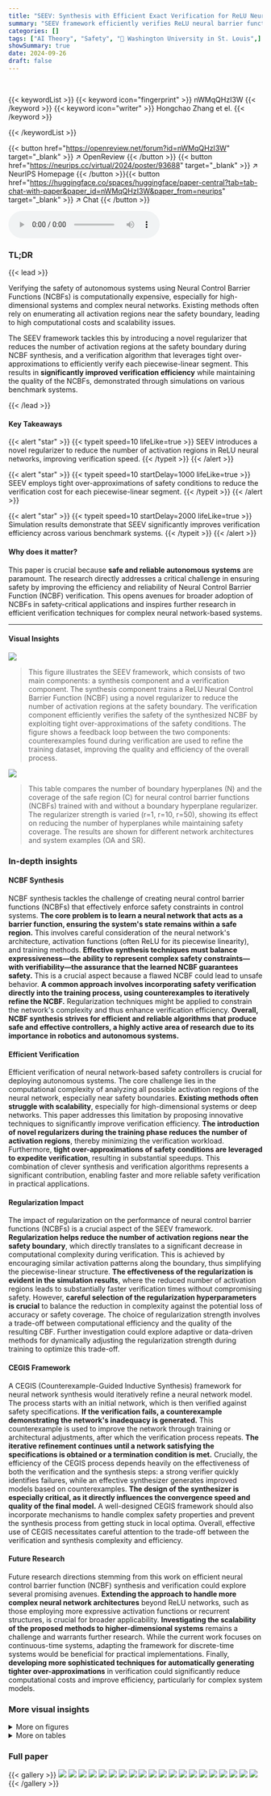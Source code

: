 ```yaml
---
title: "SEEV: Synthesis with Efficient Exact Verification for ReLU Neural Barrier Functions"
summary: "SEEV framework efficiently verifies ReLU neural barrier functions by reducing activation regions and using tight over-approximations, significantly improving verification efficiency without sacrificin..."
categories: []
tags: ["AI Theory", "Safety", "🏢 Washington University in St. Louis",]
showSummary: true
date: 2024-09-26
draft: false
---
```


<br>

{{< keywordList >}}
{{< keyword icon="fingerprint" >}} nWMqQHzI3W {{< /keyword >}}
{{< keyword icon="writer" >}} Hongchao Zhang et el. {{< /keyword >}}
 
{{< /keywordList >}}

{{< button href="https://openreview.net/forum?id=nWMqQHzI3W" target="_blank" >}}
↗ OpenReview
{{< /button >}}
{{< button href="https://neurips.cc/virtual/2024/poster/93688" target="_blank" >}}
↗ NeurIPS Homepage
{{< /button >}}{{< button href="https://huggingface.co/spaces/huggingface/paper-central?tab=tab-chat-with-paper&paper_id=nWMqQHzI3W&paper_from=neurips" target="_blank" >}}
↗ Chat
{{< /button >}}



<audio controls>
    <source src="https://ai-paper-reviewer.com/nWMqQHzI3W/podcast.wav" type="audio/wav">
    Your browser does not support the audio element.
</audio>


### TL;DR


{{< lead >}}

Verifying the safety of autonomous systems using Neural Control Barrier Functions (NCBFs) is computationally expensive, especially for high-dimensional systems and complex neural networks. Existing methods often rely on enumerating all activation regions near the safety boundary, leading to high computational costs and scalability issues. 

The SEEV framework tackles this by introducing a novel regularizer that reduces the number of activation regions at the safety boundary during NCBF synthesis, and a verification algorithm that leverages tight over-approximations to efficiently verify each piecewise-linear segment.  This results in **significantly improved verification efficiency** while maintaining the quality of the NCBFs, demonstrated through simulations on various benchmark systems.

{{< /lead >}}


#### Key Takeaways

{{< alert "star" >}}
{{< typeit speed=10 lifeLike=true >}} SEEV introduces a novel regularizer to reduce the number of activation regions in ReLU neural networks, improving verification speed. {{< /typeit >}}
{{< /alert >}}

{{< alert "star" >}}
{{< typeit speed=10 startDelay=1000 lifeLike=true >}} SEEV employs tight over-approximations of safety conditions to reduce the verification cost for each piecewise-linear segment. {{< /typeit >}}
{{< /alert >}}

{{< alert "star" >}}
{{< typeit speed=10 startDelay=2000 lifeLike=true >}} Simulation results demonstrate that SEEV significantly improves verification efficiency across various benchmark systems. {{< /typeit >}}
{{< /alert >}}

#### Why does it matter?
This paper is crucial because **safe and reliable autonomous systems** are paramount.  The research directly addresses a critical challenge in ensuring safety by improving the efficiency and reliability of Neural Control Barrier Function (NCBF) verification. This opens avenues for broader adoption of NCBFs in safety-critical applications and inspires further research in efficient verification techniques for complex neural network-based systems.

------
#### Visual Insights



![](https://ai-paper-reviewer.com/nWMqQHzI3W/figures_4_1.jpg)

> This figure illustrates the SEEV framework, which consists of two main components: a synthesis component and a verification component.  The synthesis component trains a ReLU Neural Control Barrier Function (NCBF) using a novel regularizer to reduce the number of activation regions at the safety boundary. The verification component efficiently verifies the safety of the synthesized NCBF by exploiting tight over-approximations of the safety conditions.  The figure shows a feedback loop between the two components: counterexamples found during verification are used to refine the training dataset, improving the quality and efficiency of the overall process.





![](https://ai-paper-reviewer.com/nWMqQHzI3W/tables_8_1.jpg)

> This table compares the number of boundary hyperplanes (N) and the coverage of the safe region (C) for neural control barrier functions (NCBFs) trained with and without a boundary hyperplane regularizer.  The regularizer strength is varied (r=1, r=10, r=50), showing its effect on reducing the number of hyperplanes while maintaining safety coverage.  The results are shown for different network architectures and system examples (OA and SR).





### In-depth insights


#### NCBF Synthesis
NCBF synthesis tackles the challenge of creating neural control barrier functions (NCBFs) that effectively enforce safety constraints in control systems.  **The core problem is to learn a neural network that acts as a barrier function, ensuring the system's state remains within a safe region.**  This involves careful consideration of the neural network's architecture, activation functions (often ReLU for its piecewise linearity), and training methods.  **Effective synthesis techniques must balance expressiveness—the ability to represent complex safety constraints—with verifiability—the assurance that the learned NCBF guarantees safety.**  This is a crucial aspect because a flawed NCBF could lead to unsafe behavior.  **A common approach involves incorporating safety verification directly into the training process, using counterexamples to iteratively refine the NCBF.** Regularization techniques might be applied to constrain the network's complexity and thus enhance verification efficiency.  **Overall, NCBF synthesis strives for efficient and reliable algorithms that produce safe and effective controllers, a highly active area of research due to its importance in robotics and autonomous systems.**

#### Efficient Verification
Efficient verification of neural network-based safety controllers is crucial for deploying autonomous systems.  The core challenge lies in the computational complexity of analyzing all possible activation regions of the neural network, especially near safety boundaries.  **Existing methods often struggle with scalability**, especially for high-dimensional systems or deep networks. This paper addresses this limitation by proposing innovative techniques to significantly improve verification efficiency. **The introduction of novel regularizers during the training phase reduces the number of activation regions**, thereby minimizing the verification workload.  Furthermore, **tight over-approximations of safety conditions are leveraged to expedite verification**, resulting in substantial speedups.  This combination of clever synthesis and verification algorithms represents a significant contribution, enabling faster and more reliable safety verification in practical applications.

#### Regularization Impact
The impact of regularization on the performance of neural control barrier functions (NCBFs) is a crucial aspect of the SEEV framework.  **Regularization helps reduce the number of activation regions near the safety boundary**, which directly translates to a significant decrease in computational complexity during verification.  This is achieved by encouraging similar activation patterns along the boundary, thus simplifying the piecewise-linear structure.  **The effectiveness of the regularization is evident in the simulation results**, where the reduced number of activation regions leads to substantially faster verification times without compromising safety. However, **careful selection of the regularization hyperparameters is crucial** to balance the reduction in complexity against the potential loss of accuracy or safety coverage.  The choice of regularization strength involves a trade-off between computational efficiency and the quality of the resulting CBF.  Further investigation could explore adaptive or data-driven methods for dynamically adjusting the regularization strength during training to optimize this trade-off.

#### CEGIS Framework
A CEGIS (Counterexample-Guided Inductive Synthesis) framework for neural network synthesis would iteratively refine a neural network model.  The process starts with an initial network, which is then verified against safety specifications. **If the verification fails, a counterexample demonstrating the network's inadequacy is generated.** This counterexample is used to improve the network through training or architectural adjustments, after which the verification process repeats.  **The iterative refinement continues until a network satisfying the specifications is obtained or a termination condition is met.**  Crucially, the efficiency of the CEGIS process depends heavily on the effectiveness of both the verification and the synthesis steps: a strong verifier quickly identifies failures, while an effective synthesizer generates improved models based on counterexamples. **The design of the synthesizer is especially critical, as it directly influences the convergence speed and quality of the final model.**  A well-designed CEGIS framework should also incorporate mechanisms to handle complex safety properties and prevent the synthesis process from getting stuck in local optima.  Overall, effective use of CEGIS necessitates careful attention to the trade-off between the verification and synthesis complexity and efficiency.

#### Future Research
Future research directions stemming from this work on efficient neural control barrier function (NCBF) synthesis and verification could explore several promising avenues. **Extending the approach to handle more complex neural network architectures** beyond ReLU networks, such as those employing more expressive activation functions or recurrent structures, is crucial for broader applicability.  **Investigating the scalability of the proposed methods to higher-dimensional systems** remains a challenge and warrants further research. While the current work focuses on continuous-time systems, adapting the framework for discrete-time systems would be beneficial for practical implementations. Finally, **developing more sophisticated techniques for automatically generating tighter over-approximations** in verification could significantly reduce computational costs and improve efficiency, particularly for complex system models.


### More visual insights

<details>
<summary>More on figures
</summary>


![](https://ai-paper-reviewer.com/nWMqQHzI3W/figures_5_1.jpg)

> This figure presents a flowchart illustrating the efficient exact verification process for ReLU Neural Control Barrier Functions (NCBFs). It starts by enumerating boundary hyperplanes and hinges using a breadth-first search algorithm. Then, it proceeds hierarchically through verification stages.  First, it checks sufficient conditions; if these fail, it moves to computationally more expensive exact verification steps.  The process continues until either a safety guarantee is proven or a counterexample is found.  Each stage uses efficient algorithms to reduce computational costs.


![](https://ai-paper-reviewer.com/nWMqQHzI3W/figures_8_1.jpg)

> This figure visualizes the impact of the boundary regularization hyperparameter (r) on the organization of activation sets near the decision boundary of a neural network. Two 3D plots show the activation patterns for r=0 and r=50. Increasing r leads to a more structured and less fragmented pattern, indicating improved efficiency in the verification process.


</details>




<details>
<summary>More on tables
</summary>


![](https://ai-paper-reviewer.com/nWMqQHzI3W/tables_9_1.jpg)
> This table compares the verification time of Neural Control Barrier Functions (NCBFs) using four different methods: the proposed SEEV method, the baseline method from a previous study [23], and two other methods using dReal and Z3.  The table shows the verification time for different system models (Darboux, OA, hi-ords, SR) with varying neural network architectures (number of layers and hidden units). The ‘UTD’ value means that the method was unable to verify the NCBF within a reasonable time frame. The table illustrates SEEV's efficiency compared to the baseline and other methods, especially in higher-dimensional systems.

![](https://ai-paper-reviewer.com/nWMqQHzI3W/tables_14_1.jpg)
> This table compares the verification time (in seconds) of the proposed SEEV method against three baseline methods (Baseline [23], dReal, and Z3) for different system models (Darboux, OA, hi-ord8, and SR) with varying network structures (n, L, M).  The run-time is denoted as 'UTD' when the baseline method is not directly applicable for verification.  The results demonstrate SEEV's improved efficiency, particularly in higher-dimensional systems where baseline methods time out.

![](https://ai-paper-reviewer.com/nWMqQHzI3W/tables_14_2.jpg)
> This table compares the verification time of the proposed SEEV method against three baseline methods (exact verification [23], dReal, and Z3) for four different systems (Darboux, Obstacle Avoidance, hi-ord8, and Spacecraft Rendezvous) with varying network sizes.  The runtimes are given in seconds, and 'UTD' indicates that the method was unable to complete verification within a reasonable timeframe.  It demonstrates the significant speedup achieved by SEEV, particularly for higher-dimensional systems.

![](https://ai-paper-reviewer.com/nWMqQHzI3W/tables_17_1.jpg)
> This table presents the success rates and minimum number of epochs needed for successful training and certification of Control Barrier Functions (CBFs) with and without counter-example guided training. It compares the performance for different network structures (layers and hidden units) on the Darboux and hi-ord8 systems.

![](https://ai-paper-reviewer.com/nWMqQHzI3W/tables_17_2.jpg)
> This table compares the verification run-time of Neural Control Barrier Functions (NCBFs) using four different methods: SEEV (the proposed method), Baseline [23], dReal, and Z3.  The table shows the run-time for different systems (Darboux, OA, hi-ord8, SR) with varying network sizes (n, L, M). UTD indicates that the method was unable to perform the verification within a reasonable time frame.  The table highlights SEEV's superior efficiency.

![](https://ai-paper-reviewer.com/nWMqQHzI3W/tables_18_1.jpg)
> This table compares the verification run-time (in seconds) of the proposed SEEV method against three baselines: exact verification [23], and SMT-based verification using dReal and Z3.  The table shows that SEEV significantly outperforms the baselines, especially in higher-dimensional systems (hi-ord8 and SR), where the baselines often time out.  The run-times are categorized by system (Darboux, OA, hi-ord8, SR), neural network architecture (specified by n, L, and M), and number of hyperplanes (N).  UTD indicates that a method was unable to be used for verification.

</details>




### Full paper

{{< gallery >}}
<img src="https://ai-paper-reviewer.com/nWMqQHzI3W/1.png" class="grid-w50 md:grid-w33 xl:grid-w25" />
<img src="https://ai-paper-reviewer.com/nWMqQHzI3W/2.png" class="grid-w50 md:grid-w33 xl:grid-w25" />
<img src="https://ai-paper-reviewer.com/nWMqQHzI3W/3.png" class="grid-w50 md:grid-w33 xl:grid-w25" />
<img src="https://ai-paper-reviewer.com/nWMqQHzI3W/4.png" class="grid-w50 md:grid-w33 xl:grid-w25" />
<img src="https://ai-paper-reviewer.com/nWMqQHzI3W/5.png" class="grid-w50 md:grid-w33 xl:grid-w25" />
<img src="https://ai-paper-reviewer.com/nWMqQHzI3W/6.png" class="grid-w50 md:grid-w33 xl:grid-w25" />
<img src="https://ai-paper-reviewer.com/nWMqQHzI3W/7.png" class="grid-w50 md:grid-w33 xl:grid-w25" />
<img src="https://ai-paper-reviewer.com/nWMqQHzI3W/8.png" class="grid-w50 md:grid-w33 xl:grid-w25" />
<img src="https://ai-paper-reviewer.com/nWMqQHzI3W/9.png" class="grid-w50 md:grid-w33 xl:grid-w25" />
<img src="https://ai-paper-reviewer.com/nWMqQHzI3W/10.png" class="grid-w50 md:grid-w33 xl:grid-w25" />
<img src="https://ai-paper-reviewer.com/nWMqQHzI3W/11.png" class="grid-w50 md:grid-w33 xl:grid-w25" />
<img src="https://ai-paper-reviewer.com/nWMqQHzI3W/12.png" class="grid-w50 md:grid-w33 xl:grid-w25" />
<img src="https://ai-paper-reviewer.com/nWMqQHzI3W/13.png" class="grid-w50 md:grid-w33 xl:grid-w25" />
<img src="https://ai-paper-reviewer.com/nWMqQHzI3W/14.png" class="grid-w50 md:grid-w33 xl:grid-w25" />
<img src="https://ai-paper-reviewer.com/nWMqQHzI3W/15.png" class="grid-w50 md:grid-w33 xl:grid-w25" />
<img src="https://ai-paper-reviewer.com/nWMqQHzI3W/16.png" class="grid-w50 md:grid-w33 xl:grid-w25" />
<img src="https://ai-paper-reviewer.com/nWMqQHzI3W/17.png" class="grid-w50 md:grid-w33 xl:grid-w25" />
<img src="https://ai-paper-reviewer.com/nWMqQHzI3W/18.png" class="grid-w50 md:grid-w33 xl:grid-w25" />
<img src="https://ai-paper-reviewer.com/nWMqQHzI3W/19.png" class="grid-w50 md:grid-w33 xl:grid-w25" />
<img src="https://ai-paper-reviewer.com/nWMqQHzI3W/20.png" class="grid-w50 md:grid-w33 xl:grid-w25" />
{{< /gallery >}}